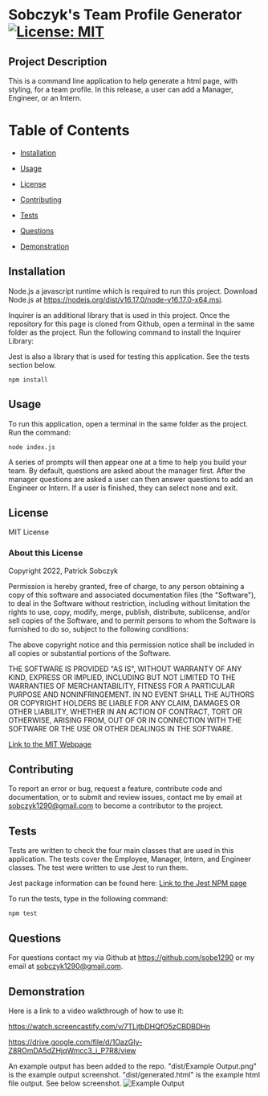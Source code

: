  # Sobczyk's Team Profile Generator    [![License: MIT](https://img.shields.io/badge/License-MIT-yellow.svg)](https://opensource.org/licenses/MIT)

  ## Project Description 

  This is a command line application to help generate a html page, with styling, for a team profile. In this release, a user can add a Manager, Engineer, or an Intern. 

  # Table of Contents

  - [Installation](#installation)

  - [Usage](#usage)

  - [License](#license)

  - [Contributing](#contributing)

  - [Tests](#tests)

  - [Questions](#questions)

  - [Demonstration](#demonstration)

    
  ## Installation 

  Node.js a javascript runtime which is required to run this project. Download Node.js at https://nodejs.org/dist/v16.17.0/node-v16.17.0-x64.msi. 

  Inquirer is an additional library that is used in this project. Once the repository for this page is cloned from Github, open a terminal in the same folder as the project. Run the following command to install the Inquirer Library:

  Jest is also a library that is used for testing this application. See the tests section below.

  ```
  npm install
  ```

  ## Usage 

  To run this application, open a terminal in the same folder as the project. Run the command:  

  ```
  node index.js
  ```

  A series of prompts will then appear one at a time to help you build your team. By default, questions are asked about the manager first. After the manager questions are asked a user can then answer questions to add an Engineer or Intern. If a user is finished, they can select none and exit.

  ## License 

  MIT License

  ### About this License 

  Copyright 2022, Patrick Sobczyk

  Permission is hereby granted, free of charge, to any person obtaining a copy of this software and associated documentation files (the "Software"), to deal in the Software without restriction, including without limitation the rights to use, copy, modify, merge, publish, distribute, sublicense, and/or sell copies of the Software, and to permit persons to whom the Software is furnished to do so, subject to the following conditions:

  The above copyright notice and this permission notice shall be included in all copies or substantial portions of the Software.

  THE SOFTWARE IS PROVIDED "AS IS", WITHOUT WARRANTY OF ANY KIND, EXPRESS OR IMPLIED, INCLUDING BUT NOT LIMITED TO THE WARRANTIES OF MERCHANTABILITY, FITNESS FOR A PARTICULAR PURPOSE AND NONINFRINGEMENT. IN NO EVENT SHALL THE AUTHORS OR COPYRIGHT HOLDERS BE LIABLE FOR ANY CLAIM, DAMAGES OR OTHER LIABILITY, WHETHER IN AN ACTION OF CONTRACT, TORT OR OTHERWISE, ARISING FROM, OUT OF OR IN CONNECTION WITH THE SOFTWARE OR THE USE OR OTHER DEALINGS IN THE SOFTWARE.

  [Link to the MIT Webpage](https://www.mit.edu/~amini/LICENSE.md)

  ## Contributing 

  To report an error or bug, request a feature, contribute code and documentation, or to submit and review issues, contact me by email at sobczyk1290@gmail.com to become a contributor to the project.

  ## Tests 

  Tests are written to check the four main classes that are used in this application. The tests cover the Employee, Manager, Intern, and Engineer classes. The test were written to use Jest to run them.

  Jest package information can be found here: [Link to the Jest NPM page](https://www.npmjs.com/package/jest)

  To run the tests, type in the following command:

  ```
  npm test
  ```

  ## Questions 

  For questions contact my via Github at https://github.com/sobe1290 or my email at sobczyk1290@gmail.com.

  ## Demonstration

  Here is a link to a video walkthrough of how to use it:

  https://watch.screencastify.com/v/7TLjtbDHQfO5zCBDBDHn

  https://drive.google.com/file/d/1OazGIy-Z8ROmDA5dZHjqWmcc3_i_P7R8/view

  

  An example output has been added to the repo. "dist/Example Output.png" is the example output screenshot. "dist/generated.html" is the example html file output. See below screenshot.
  ![Example Output](https://user-images.githubusercontent.com/26222624/189245346-deaf1a90-1447-41e3-875e-f6472045ffc9.png)

  
